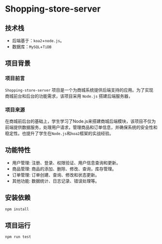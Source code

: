 # Shopping-store-server

## 技术栈

* 后端基于：`koa2`+`node.js`。
* 数据库：`MySQL`+`TiDB`

## 项目背景

### 项目前言

`Shopping-store-server` 项目是一个为商城系统提供后端支持的应用。为了实现商城前台和后台的功能需求，该项目采用 `Node.js` 搭建后端服务器，

### 项目来源

在商城前后台的基础上，学生学习了Node.js来搭建商城后端模块，该项目不仅为前端提供数据服务，处理用户请求，管理商品和订单信息，并确保系统的安全性和稳定性。也提升了学生在`Node.js`和`koa2`框架的实战经验。

## 功能特性

* 用户管理: 注册、登录、权限验证、用户信息查询和更新。
* 商品管理: 商品的添加、删除、修改、查询，库存管理。
* 订单管理: 订单创建、查询、修改和状态更新。
* 其他功能: 数据统计、日志记录、错误处理等。

## 安装依赖

```sh
npm install
```

## 项目运行

```sh
npm run test
```

